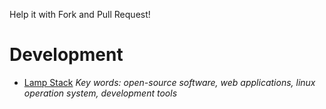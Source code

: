 Help it with Fork and Pull Request!

# Development

- [Lamp Stack](https://www.digitalocean.com/community/tags/lamp-stack?type=tutorials)
_Key words: open-source software, web applications, linux operation system, development tools_
